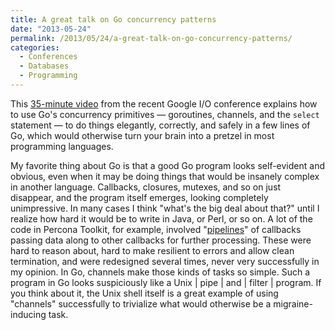 ```yaml
---
title: A great talk on Go concurrency patterns
date: "2013-05-24"
permalink: /2013/05/24/a-great-talk-on-go-concurrency-patterns/
categories:
  - Conferences
  - Databases
  - Programming
---
```

This [35-minute video][1] from the recent Google I/O conference explains how to use Go's concurrency primitives &#8212; goroutines, channels, and the `select` statement &#8212; to do things elegantly, correctly, and safely in a few lines of Go, which would otherwise turn your brain into a pretzel in most programming languages.

My favorite thing about Go is that a good Go program looks self-evident and obvious, even when it may be doing things that would be insanely complex in another language. Callbacks, closures, mutexes, and so on just disappear, and the program itself emerges, looking completely unimpressive. In many cases I think "what's the big deal about that?" until I realize how hard it would be to write in Java, or Perl, or so on. A lot of the code in Percona Toolkit, for example, involved "[pipelines][2]" of callbacks passing data along to other callbacks for further processing. These were hard to reason about, hard to make resilient to errors and allow clean termination, and were redesigned several times, never very successfully in my opinion. In Go, channels make those kinds of tasks so simple. Such a program in Go looks suspiciously like a Unix | pipe | and | filter | program. If you think about it, the Unix shell itself is a great example of using "channels" successfully to trivialize what would otherwise be a migraine-inducing task.

 [1]: https://developers.google.com/events/io/sessions/332768653
 [2]: http://bazaar.launchpad.net/~percona-toolkit-dev/percona-toolkit/2.1/view/head:/bin/pt-query-digest#L11835
